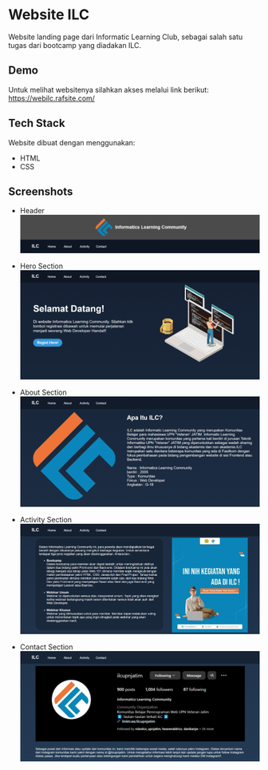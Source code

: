 
# Website ILC

Website landing page dari Informatic Learning Club, sebagai salah satu tugas dari bootcamp yang diadakan ILC.


## Demo

Untuk melihat websitenya silahkan akses melalui link berikut:
https://webilc.rafsite.com/


## Tech Stack

Website dibuat dengan menggunakan:
- HTML
- CSS



## Screenshots

- Header
![Header & Navbar](asset/header.png)

- Hero Section
![Hero Section](asset/hero.png)

- About Section
![About Section](asset/about.png)

- Activity Section
![Activity Section](asset/activity.png)

- Contact Section
![Contact Section](asset/contact.png)

